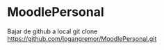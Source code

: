 # MoodlePersonal
Bajar de github a local git clone https://github.com/logangremor/MoodlePersonal.git
